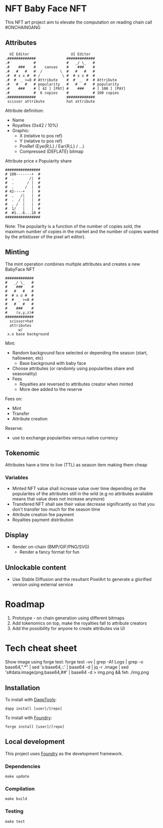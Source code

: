 # NFT Baby Face NFT

This NFT art project aim to elevate the computation on reading chain call #ONCHAINGANG

## Attributes

      UI Editor                   UI Editor
    .#############              #############
    .#           #              #   _/ \_   #
    .#    ###    #    canvas    #    ###    #
    .#   #   #   #  /        \  #   #   #   #
    .#  # x x #  # /          \ #  # x x #  #
    .#  #  _ >=8 # Attribute    #  #  _  #  # Attribute    
    .#   #   #   # popularity   #   #   #   # popularity 
    .#    ###    # [ 42 ] [PAY] #    ###    # [ 100 ] [PAY] 
    .#           #  6 copies    #           # 100 copies    
    .#############              #############
     scissor attribute          hat attribute

Attribute definition:
 - Name
 - Royalties (0x42 / 10%)
 - Graphic:
   - X (relative to pos ref)
   - Y (relative to pos ref)
   - PosRef (Eye{R;L} / Ear{R;L} / ...)
   - Compressed (DEFLATE) bitmap 

Attribute price x Popularity share

    ################
    # 100-------+  #
    #  .       /|  #
    #  .      / |  #
    #  .     /  |  #
    # 42----+   |  #
    #  .   /|   |  #
    #  .  / |   |  #
    #  . /  |   |  #
    #  1/   |   |  #
    #  #1...6...10 #
    ################

Note: The popularity is a function of the number of copies sold, the maximum number of copies in the market and the number of copies wanted by the artist(user of the pixel art editor).

## Minting

The mint operation combines multiple attributes and creates a new BabyFace NFT

    #############
    #   _/ \_   #
    #    ###    #
    #   #   #   #
    #  # x o #  #
    #  #  _ >=8 #
    #   #   #   #
    #    ###    #
    #    (x,y,z)#
    #############
      scissor+hat
      attributes
          w/
     x.o base background

Mint:
 - Random background face selected or depending the season (start, halloween, etc)
   - Base background with baby face
 - Choose attributes (or randomly using popularities share and seasonality)
 - Fees
   - Royalties are reversed to attributes creator when minted
   - More dee added to the reserve

Fees on:
 - Mint
 - Transfer
 - Attribute creation

Reserve:
  - use to exchange popularities versus native currency

## Tokenomic 

Attributes have a time to live (TTL) as season item making them cheap 

### Variables

 - Minted NFT value shall increase value over time depending on the popularites of the attributes still in the wild (e.g no attributes available means that value does not increase anymore)
 - Transfered NFT shall see their value decrease significantly so that you don't transfer too much for the season time
 - Attribute creation fee payment
 - Royalties payment distribution

## Display
 - Render on-chain (BMP/GIF/PNG/SVG)
    - Render a fancy format for fun

## Unlockable content
 - Use Stable Diffusion and the resultant PixelArt to generate a glorified version using external service

# Roadmap

1. Prototype - on chain generation using different bitmaps
2. Add tokenomics on top, make the royalties fall to attribute creators
3. Add the possibility for anyone to create attributes via UI

# Tech cheat sheet

Show image using forge test: 
 forge test -vv | grep -A1 Logs | grep -o base64,".*" | sed 's:base64,::' | base64 -d | jq -r .image | sed 's#data:image/png;base64,##' | base64 -d > img.png && feh ./img.png

## Installation

To install with [DappTools](https://github.com/dapphub/dapptools):

```
dapp install [user]/[repo]
```

To install with [Foundry](https://github.com/gakonst/foundry):

```
forge install [user]/[repo]
```

## Local development

This project uses [Foundry](https://github.com/gakonst/foundry) as the development framework.

### Dependencies

```
make update
```

### Compilation

```
make build
```

### Testing

```
make test
```
